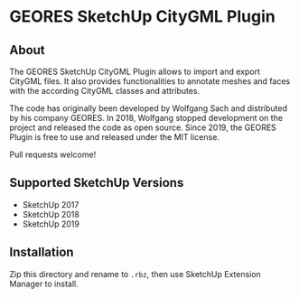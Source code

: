 # GEORES SketchUp CityGML Plugin

## About

The GEORES SketchUp CityGML Plugin allows to import and export CityGML files. It also provides
functionalities to annotate meshes and faces with the according CityGML classes and attributes.

The code has originally been developed by Wolfgang Sach and distributed by his company GEORES. In
2018, Wolfgang stopped development on the project and released the code as open source. Since 2019,
the GEORES Plugin is free to use and released under the MIT license.

Pull requests welcome!

## Supported SketchUp Versions

* SketchUp 2017
* SketchUp 2018
* SketchUp 2019

## Installation

Zip this directory and rename to `.rbz`, then use SketchUp Extension Manager to install.
